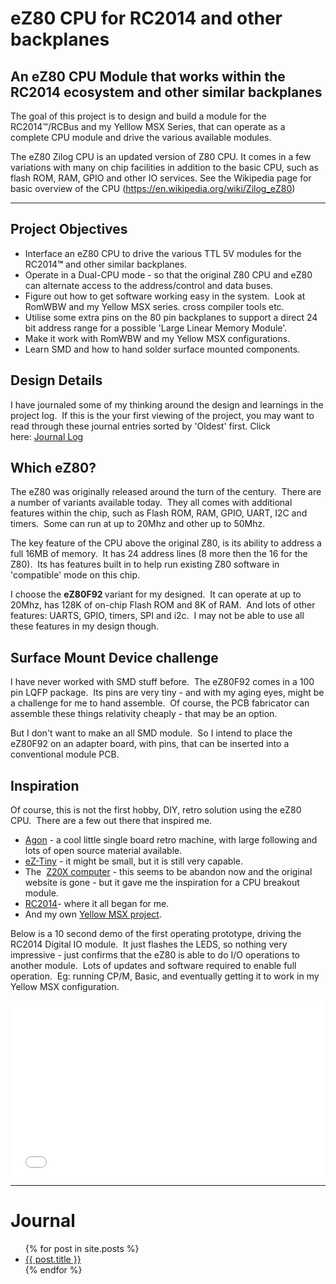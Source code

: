 
# eZ80 CPU for RC2014 and other backplanes

## An eZ80 CPU Module that works within the RC2014 ecosystem and other similar backplanes

The goal of this project is to design and build a module for the RC2014™/RCBus and my Yelllow MSX Series, that can operate as a complete CPU module and drive the various available modules.

The eZ80 Zilog CPU is an updated version of Z80 CPU. It comes in a few variations with many on chip facilities in addition to the basic CPU, such as flash ROM, RAM, GPIO and other IO services. See the Wikipedia page for basic overview of the CPU (https://en.wikipedia.org/wiki/Zilog_eZ80)


---

<h2><strong>Project Objectives<br></strong></h2>

<ul><li>Interface an eZ80 CPU to drive the various TTL 5V modules for the RC2014<strong>&trade;</strong> and other similar backplanes.</li><li>Operate in a Dual-CPU mode - so that the original Z80 CPU and eZ80 can alternate access to the address/control and data buses.</li><li>Figure out how to get software working easy in the system.&nbsp; Look at RomWBW and my Yellow MSX series. cross compiler tools etc.</li><li>Utilise some extra pins on the 80 pin backplanes to support a direct 24 bit address range for a possible 'Large Linear Memory Module'.</li><li>Make it work with RomWBW and my Yellow MSX configurations.</li><li>Learn SMD and how to hand solder surface mounted components.</li></ul>

<h2><strong>Design Details</strong></h2>

<p>I have journaled some of my thinking around the design and learnings in the project log.&nbsp; If this is the your first viewing of the project, you may want to read through these journal entries sorted by 'Oldest' first. Click here:&nbsp;<a href="https://hackaday.io/project/196330/logs?sort=oldest">Journal Log</a></p>

<h2><strong>Which eZ80?</strong></h2>

<p>The eZ80 was originally released around the turn of the century.&nbsp; There are a number of variants available today.&nbsp; They all comes with additional features within the chip, such as Flash ROM, RAM, GPIO, UART, I2C and timers.&nbsp; Some can run at up to 20Mhz and other up to 50Mhz.&nbsp;&nbsp;</p>

<p>The key feature of the CPU above the original Z80, is its ability to address a full 16MB of memory.&nbsp; It has 24 address lines (8 more then the 16 for the Z80).&nbsp; Its has features built in to help run existing Z80 software in 'compatible' mode on this chip.&nbsp;&nbsp;</p>

<p>I choose the&nbsp;<strong>eZ80F92 </strong>variant for my designed.&nbsp; It can operate at up to 20Mhz, has 128K of on-chip Flash ROM and 8K of RAM.&nbsp; And lots of other features: UARTS, GPIO, timers, SPI and i2c.&nbsp; I may not be able to use all these features in my design though.</p>

<h2><strong>Surface Mount Device challenge</strong></h2>

<p>I have never worked with SMD stuff before.&nbsp; The eZ80F92&nbsp;comes in a 100 pin LQFP package.&nbsp; Its pins are very tiny - and with my aging eyes, might be a challenge for me to hand assemble.&nbsp; Of course, the PCB fabricator can assemble these things relativity cheaply - that may be an option.&nbsp;&nbsp;</p>

<p>But I don't want to make an all SMD module.&nbsp; So I intend to place the eZ80F92 on an adapter board, with pins, that can be inserted into a conventional module PCB.</p>

<h2><strong>Inspiration</strong></h2>

<p>Of course, this is not the first hobby, DIY, retro solution using the eZ80 CPU.&nbsp; There are a few out there that inspired me.</p>

<ul><li><a href="https://github.com/TheByteAttic/AgonLight">Agon</a>&nbsp;- a cool little single board retro machine, with large following and lots of open source material available.</li><li><a href="https://drive.google.com/file/d/1xoRq0Suo46uGw3tNLPOU8g6G4coTdOsZ/view">eZ-Tiny</a>&nbsp;- it might be small, but it is still very capable.</li><li>The&nbsp;&nbsp;<a href="https://hackaday.com/2020/02/23/a-z80-computer-at-the-next-level/">Z20X computer</a>&nbsp;- this seems to be abandon now and the original website is gone - but it gave me the inspiration for a CPU breakout module.&nbsp;</li><li><a href="https://rc2014.co.uk/">RC2014</a>- where it all began for me.</li><li>And my own <a href="https://github.com/vipoo/yellow-msx-series-for-rc2014">Yellow MSX project</a>.</li></ul>


<p>Below is a 10 second demo of the first operating prototype, driving the RC2014 Digital IO module.&nbsp; It just flashes the LEDS, so nothing very impressive - just confirms that the eZ80 is able to do I/O operations to another module.&nbsp; Lots of updates and software required to enable full operation.&nbsp; Eg: running CP/M, Basic, and eventually getting it to work in my Yellow MSX configuration.</p>

<div class="video-container"><iframe style="width: 500px; height: 281px;" src="//www.youtube.com/embed/s31_nAPKu_E" frameborder="0" allowfullscreen=""></iframe></div>

---

# Journal

<ul>
  {% for post in site.posts %}
    <li>
      <a href="{{ site.baseurl }}{{ post.url }}">{{ post.title }}</a>
    </li>
  {% endfor %}
</ul>
